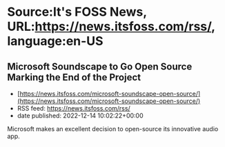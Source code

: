 # Source:It's FOSS News, URL:https://news.itsfoss.com/rss/, language:en-US

## Microsoft Soundscape to Go Open Source Marking the End of the Project
 - [https://news.itsfoss.com/microsoft-soundscape-open-source/](https://news.itsfoss.com/microsoft-soundscape-open-source/)
 - RSS feed: https://news.itsfoss.com/rss/
 - date published: 2022-12-14 10:02:22+00:00

Microsoft makes an excellent decision to open-source its innovative audio app.

